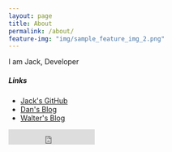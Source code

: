 ```yaml
---
layout: page
title: About
permalink: /about/
feature-img: "img/sample_feature_img_2.png"
---
```


I am Jack, Developer

<h5>Links</h5>
<ul>
  <li><a href="https://github.com/zhwbqd">Jack's GitHub</a></li>
  <li><a href="http://shanhh.com">Dan's Blog</a></li>
  <li><a href="http://walterinsh.github.io">Walter's Blog</a></li>
</ul>

<iframe src="http://ghbtns.com/github-btn.html?user=zhwbqd&type=follow&count=true&size=large" allowtransparency="true" frameborder="0" scrolling="0" width="170" height="30"></iframe>
